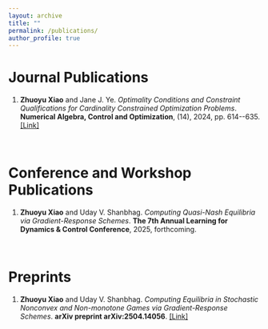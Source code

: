 ```yaml
---
layout: archive
title: ""
permalink: /publications/
author_profile: true
---
```


Journal Publications
======
1. **Zhuoyu Xiao** and Jane J. Ye. *Optimality Conditions and Constraint Qualifications for Cardinality Constrained Optimization Problems*. **Numerical Algebra, Control and Optimization**, (14), 2024, pp. 614--635. [[Link]](https://www.aimsciences.org/article/doi/10.3934/naco.2023011)

<br>

Conference and Workshop Publications
======
1. **Zhuoyu Xiao** and Uday V. Shanbhag. *Computing Quasi-Nash Equilibria via Gradient-Response Schemes*. **The 7th Annual Learning for Dynamics & Control Conference**, 2025, forthcoming.

<br>

Preprints
======
1. **Zhuoyu Xiao** and Uday V. Shanbhag. *Computing Equilibria in Stochastic Nonconvex and Non-monotone Games via Gradient-Response Schemes*. **arXiv preprint arXiv:2504.14056**. [[Link]](https://arxiv.org/abs/2504.14056)
